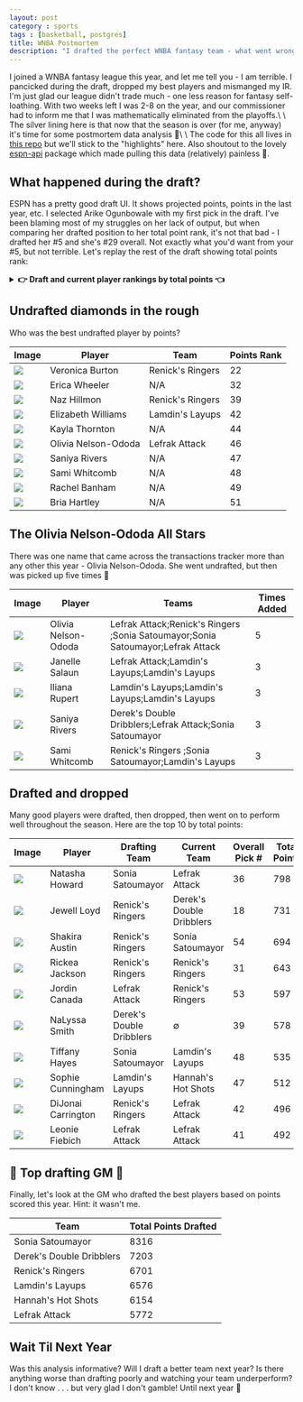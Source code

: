 ```yaml
---
layout: post
category : sports
tags : [basketball, postgres]
title: WNBA Postmortem
description: "I drafted the perfect WNBA fantasy team - what went wrong?"
---
```


I joined a WNBA fantasy league this year, and let me tell you - I am terrible. I pancicked during the draft, dropped my best players and mismanged my IR. I'm just glad our league didn't trade much - one less reason for fantasy self-loathing. With two weeks left I was 2-8 on the year, and our commissioner had to inform me that I was mathematically eliminated from the playoffs.\\
\\
The silver lining here is that now that the season is over (for me, anyway) it's time for some postmortem data analysis 🔎\\
\\
The code for this all lives in [this repo](https://github.com/mappingvermont/wnba-postmortem) but we'll stick to the "highlights" here. Also shoutout to the lovely [espn-api](https://github.com/cwendt94/espn-api/) package which made pulling this data (relatively) painless 🎉.

## What happened during the draft?

ESPN has a pretty good draft UI. It shows projected points, points in the last year, etc. I selected Arike Ogunbowale with my first pick in the draft. I've been blaming most of my struggles on her lack of output, but when comparing her drafted position to her total point rank, it's not that bad - I drafted her #5 and she's #29 overall. Not exactly what you'd want from your #5, but not terrible. Let's replay the rest of the draft showing total points rank:

<details markdown="1"><summary><strong> 👉 Draft and current player rankings by total points 👈 </strong></summary>

| Image | Player | Team | Overall Pick #  | Points Rank   | Emoji |
| ---------------------------------------------------------------------------------------------- | ------------------ | ------------------------ | -- | --- | - |
| ![](https://a.espncdn.com/combiner/i?img=/i/headshots/wnba/players/full/3149391.png&h=40&cb=1) | A'ja Wilson        | Sonia Satoumayor         | 1  | 1   | 🟰 |
| ![](https://a.espncdn.com/combiner/i?img=/i/headshots/wnba/players/full/4433403.png&h=40&cb=1) | Caitlin Clark      | Lamdin's Layups          | 2  | 66  | ⏬ |
| ![](https://a.espncdn.com/combiner/i?img=/i/headshots/wnba/players/full/3917450.png&h=40&cb=1) | Napheesa Collier   | Derek's Double Dribblers | 3  | 4   | 🟰 |
| ![](https://a.espncdn.com/combiner/i?img=/i/headshots/wnba/players/full/2998928.png&h=40&cb=1) | Breanna Stewart    | Hannah's Hot Shots       | 4  | 21  | 🔽 |
| ![](https://a.espncdn.com/combiner/i?img=/i/headshots/wnba/players/full/3904577.png&h=40&cb=1) | Arike Ogunbowale   | Lefrak Attack            | 5  | 29  | 🔽 |
| ![](https://a.espncdn.com/combiner/i?img=/i/headshots/wnba/players/full/4066533.png&h=40&cb=1) | Sabrina Ionescu    | Renick's Ringers         | 6  | 2   | 🟰 |
| ![](https://a.espncdn.com/combiner/i?img=/i/headshots/wnba/players/full/2566106.png&h=40&cb=1) | Dearica Hamby      | Renick's Ringers         | 7  | 5   | 🟰 |
| ![](https://a.espncdn.com/combiner/i?img=/i/headshots/wnba/players/full/4432831.png&h=40&cb=1) | Aliyah Boston      | Lefrak Attack            | 8  | 8   | 🟰 |
| ![](https://a.espncdn.com/combiner/i?img=/i/headshots/wnba/players/full/2529140.png&h=40&cb=1) | Alyssa Thomas      | Hannah's Hot Shots       | 9  | 11  | 🟰 |
| ![](https://a.espncdn.com/combiner/i?img=/i/headshots/wnba/players/full/1068.png&h=40&cb=1)    | Nneka Ogwumike     | Derek's Double Dribblers | 10 | 7   | 🟰 |
| ![](https://a.espncdn.com/combiner/i?img=/i/headshots/wnba/players/full/4433402.png&h=40&cb=1) | Angel Reese        | Lamdin's Layups          | 11 | 26  | 🟰 |
| ![](https://a.espncdn.com/combiner/i?img=/i/headshots/wnba/players/full/3065570.png&h=40&cb=1) | Kelsey Plum        | Sonia Satoumayor         | 12 | 3   | 🟰 |
| ![](https://a.espncdn.com/combiner/i?img=/i/headshots/wnba/players/full/4281929.png&h=40&cb=1) | Satou Sabally      | Sonia Satoumayor         | 13 | 20  | 🟰 |
| ![](https://a.espncdn.com/combiner/i?img=/i/headshots/wnba/players/full/2491205.png&h=40&cb=1) | Skylar Diggins     | Lamdin's Layups          | 14 | 13  | 🟰 |
| ![](https://a.espncdn.com/combiner/i?img=/i/headshots/wnba/players/full/4398674.png&h=40&cb=1) | Rhyne Howard       | Derek's Double Dribblers | 15 | 35  | 🔽 |
| ![](https://a.espncdn.com/combiner/i?img=/i/headshots/wnba/players/full/4433404.png&h=40&cb=1) | Cameron Brink      | Hannah's Hot Shots       | 16 | 134 | ⏬ |
| ![](https://a.espncdn.com/combiner/i?img=/i/headshots/wnba/players/full/2999101.png&h=40&cb=1) | Jonquel Jones      | Lefrak Attack            | 17 | 40  | 🔽 |
| ![](https://a.espncdn.com/combiner/i?img=/i/headshots/wnba/players/full/2987869.png&h=40&cb=1) | Jewell Loyd        | Renick's Ringers         | 18 | 34  | 🔽 |
| ![](https://a.espncdn.com/combiner/i?img=/i/headshots/wnba/players/full/869.png&h=40&cb=1)     | DeWanna Bonner     | Renick's Ringers         | 19 | 80  | ⏬ |
| ![](https://a.espncdn.com/combiner/i?img=/i/headshots/wnba/players/full/2998938.png&h=40&cb=1) | Kahleah Copper     | Lefrak Attack            | 20 | 82  | ⏬ |
| ![](https://a.espncdn.com/combiner/i?img=/i/headshots/wnba/players/full/4433730.png&h=40&cb=1) | Paige Bueckers     | Hannah's Hot Shots       | 21 | 16  | 🟰 |
| ![](https://a.espncdn.com/combiner/i?img=/i/headshots/wnba/players/full/3058895.png&h=40&cb=1) | Brionna Jones      | Derek's Double Dribblers | 22 | 17  | 🟰 |
| ![](https://a.espncdn.com/combiner/i?img=/i/headshots/wnba/players/full/3058901.png&h=40&cb=1) | Allisha Gray       | Lamdin's Layups          | 23 | 5   | 🔼 |
| ![](https://a.espncdn.com/combiner/i?img=/i/headshots/wnba/players/full/4065870.png&h=40&cb=1) | Jackie Young       | Sonia Satoumayor         | 24 | 9   | 🔼 |
| ![](https://a.espncdn.com/combiner/i?img=/i/headshots/wnba/players/full/4420318.png&h=40&cb=1) | Ezi Magbegor       | Sonia Satoumayor         | 25 | 30  | 🟰 |
| ![](https://a.espncdn.com/combiner/i?img=/i/headshots/wnba/players/full/3913881.png&h=40&cb=1) | Alanna Smith       | Lamdin's Layups          | 26 | 24  | 🟰 |
| ![](https://a.espncdn.com/combiner/i?img=/i/headshots/wnba/players/full/2987891.png&h=40&cb=1) | Courtney Williams  | Derek's Double Dribblers | 27 | 15  | 🟰 |
| ![](https://a.espncdn.com/combiner/i?img=/i/headshots/wnba/players/full/3904576.png&h=40&cb=1) | Marina Mabrey      | Hannah's Hot Shots       | 28 | 43  | 🟰 |
| ![](https://a.espncdn.com/combiner/i?img=/i/headshots/wnba/players/full/3142191.png&h=40&cb=1) | Kelsey Mitchell    | Lefrak Attack            | 29 | 12  | 🔼 |
| ![](https://a.espncdn.com/combiner/i?img=/i/headshots/wnba/players/full/2529137.png&h=40&cb=1) | Natasha Cloud      | Renick's Ringers         | 30 | 31  | 🟰 |
| ![](https://a.espncdn.com/combiner/i?img=/i/headshots/wnba/players/full/4433630.png&h=40&cb=1) | Rickea Jackson     | Renick's Ringers         | 31 | 41  | 🟰 |
| ![](https://a.espncdn.com/combiner/i?img=/i/headshots/wnba/players/full/2490553.png&h=40&cb=1) | Brittney Griner    | Lefrak Attack            | 32 | 54  | 🔽 |
| ![](https://a.espncdn.com/combiner/i?img=/i/headshots/wnba/players/full/2988756.png&h=40&cb=1) | Brittney Sykes     | Hannah's Hot Shots       | 33 | 28  | 🟰 |
| ![](https://a.espncdn.com/combiner/i?img=/i/headshots/wnba/players/full/3146151.png&h=40&cb=1) | Ariel Atkins       | Derek's Double Dribblers | 34 | 38  | 🟰 |
| ![](https://a.espncdn.com/combiner/i?img=/i/headshots/wnba/players/full/2529122.png&h=40&cb=1) | Chelsea Gray       | Lamdin's Layups          | 35 | 19  | 🔼 |
| ![](https://a.espncdn.com/combiner/i?img=/i/headshots/wnba/players/full/2529130.png&h=40&cb=1) | Natasha Howard     | Sonia Satoumayor         | 36 | 27  | 🟰 |
| ![](https://a.espncdn.com/combiner/i?img=/i/headshots/wnba/players/full/4433524.png&h=40&cb=1) | Sonia Citron       | Sonia Satoumayor         | 37 | 18  | 🔼 |
| ![](https://a.espncdn.com/combiner/i?img=/i/headshots/wnba/players/full/2529205.png&h=40&cb=1) | Kayla McBride      | Lamdin's Layups          | 38 | 36  | 🟰 |
| ![](https://a.espncdn.com/combiner/i?img=/i/headshots/wnba/players/full/4398776.png&h=40&cb=1) | NaLyssa Smith      | Derek's Double Dribblers | 39 | 50  | 🟰 |
| ![](https://a.espncdn.com/combiner/i?img=/i/headshots/wnba/players/full/3913903.png&h=40&cb=1) | Teaira McCowan     | Hannah's Hot Shots       | 40 | 116 | ⏬ |
| ![](https://a.espncdn.com/combiner/i?img=/i/headshots/wnba/players/full/4683006.png&h=40&cb=1) | Leonie Fiebich     | Lefrak Attack            | 41 | 60  | 🔽 |
| ![](https://a.espncdn.com/combiner/i?img=/i/headshots/wnba/players/full/4066548.png&h=40&cb=1) | DiJonai Carrington | Renick's Ringers         | 42 | 59  | 🔽 |
| ![](https://a.espncdn.com/combiner/i?img=/i/headshots/wnba/players/full/4433405.png&h=40&cb=1) | Kamilla Cardoso    | Renick's Ringers         | 43 | 33  | 🟰 |
| ![](https://a.espncdn.com/combiner/i?img=/i/headshots/wnba/players/full/4433408.png&h=40&cb=1) | Aaliyah Edwards    | Lefrak Attack            | 44 | 107 | ⏬ |
| ![](https://a.espncdn.com/combiner/i?img=/i/headshots/wnba/players/full/918.png&h=40&cb=1)     | Tina Charles       | Hannah's Hot Shots       | 45 | 23  | 🔼 |
| ![](https://a.espncdn.com/combiner/i?img=/i/headshots/wnba/players/full/3142328.png&h=40&cb=1) | Gabby Williams     | Derek's Double Dribblers | 46 | 14  | 🔼 |
| ![](https://a.espncdn.com/combiner/i?img=/i/headshots/wnba/players/full/3907781.png&h=40&cb=1) | Sophie Cunningham  | Lamdin's Layups          | 47 | 57  | 🟰 |
| ![](https://a.espncdn.com/combiner/i?img=/i/headshots/wnba/players/full/1054.png&h=40&cb=1)    | Tiffany Hayes      | Sonia Satoumayor         | 48 | 55  | 🟰 |
| ![](https://a.espncdn.com/combiner/i?img=/i/headshots/wnba/players/full/3142010.png&h=40&cb=1) | Azura Stevens      | Sonia Satoumayor         | 49 | 10  | 🔼 |
| ![](https://a.espncdn.com/combiner/i?img=/i/headshots/wnba/players/full/2529183.png&h=40&cb=1) | Stefanie Dolson    | Lamdin's Layups          | 50 | 95  | 🔽 |
| ![](https://a.espncdn.com/combiner/i?img=/i/headshots/wnba/players/full/2566110.png&h=40&cb=1) | Julie Vanloo       | Derek's Double Dribblers | 51 | 115 | ⏬ |
| ![](https://a.espncdn.com/combiner/i?img=/i/headshots/wnba/players/full/4898384.png&h=40&cb=1) | Kiki Iriafen       | Hannah's Hot Shots       | 52 | 25  | 🔼 |
| ![](https://a.espncdn.com/combiner/i?img=/i/headshots/wnba/players/full/3142250.png&h=40&cb=1) | Jordin Canada      | Lefrak Attack            | 53 | 45  | 🟰 |
| ![](https://a.espncdn.com/combiner/i?img=/i/headshots/wnba/players/full/4398911.png&h=40&cb=1) | Shakira Austin     | Renick's Ringers         | 54 | 37  | 🔼 |

</details>


## Undrafted diamonds in the rough

Who was the best undrafted player by points?

| Image | Player | Team | Points Rank |
| ---------------------------------------------------------------------------------------------- | ------------------- | ----------------- | -- |
| ![](https://a.espncdn.com/combiner/i?img=/i/headshots/wnba/players/full/4398935.png&h=40&cb=1) | Veronica Burton     | Renick's Ringers  | 22 |
| ![](https://a.espncdn.com/combiner/i?img=/i/headshots/wnba/players/full/2491214.png&h=40&cb=1) | Erica Wheeler       | N/A               | 32 |
| ![](https://a.espncdn.com/combiner/i?img=/i/headshots/wnba/players/full/4398915.png&h=40&cb=1) | Naz Hillmon         | Renick's Ringers  | 39 |
| ![](https://a.espncdn.com/combiner/i?img=/i/headshots/wnba/players/full/2566081.png&h=40&cb=1) | Elizabeth Williams  | Lamdin's Layups   | 42 |
| ![](https://a.espncdn.com/combiner/i?img=/i/headshots/wnba/players/full/2529622.png&h=40&cb=1) | Kayla Thornton      | N/A               | 44 |
| ![](https://a.espncdn.com/combiner/i?img=/i/headshots/wnba/players/full/4398966.png&h=40&cb=1) | Olivia Nelson-Ododa | Lefrak Attack     | 46 |
| ![](https://a.espncdn.com/combiner/i?img=/i/headshots/wnba/players/full/4433514.png&h=40&cb=1) | Saniya Rivers       | N/A               | 47 |
| ![](https://a.espncdn.com/combiner/i?img=/i/headshots/wnba/players/full/887.png&h=40&cb=1)     | Sami Whitcomb       | N/A               | 48 |
| ![](https://a.espncdn.com/combiner/i?img=/i/headshots/wnba/players/full/2566186.png&h=40&cb=1) | Rachel Banham       | N/A               | 49 |
| ![](https://a.espncdn.com/combiner/i?img=/i/headshots/wnba/players/full/2529185.png&h=40&cb=1) | Bria Hartley        | N/A               | 51 |

## The Olivia Nelson-Ododa All Stars

There was one name that came across the transactions tracker more than any other this year - Olivia Nelson-Ododa. She went undrafted, but then was picked up five times 🥂

| Image | Player | Teams | Times Added |
| ---------------------------------------------------------------------------------------------- | ------------------- | ------------------------------------------------------------------------------- | - |
| ![](https://a.espncdn.com/combiner/i?img=/i/headshots/wnba/players/full/4398966.png&h=40&cb=1) | Olivia Nelson-Ododa | Lefrak Attack;Renick's Ringers ;Sonia Satoumayor;Sonia Satoumayor;Lefrak Attack | 5 |
| ![](https://a.espncdn.com/combiner/i?img=/i/headshots/wnba/players/full/4790264.png&h=40&cb=1) | Janelle Salaun      | Lefrak Attack;Lamdin's Layups;Lamdin's Layups                                   | 3 |
| ![](https://a.espncdn.com/combiner/i?img=/i/headshots/wnba/players/full/4790263.png&h=40&cb=1) | Iliana Rupert       | Lamdin's Layups;Lamdin's Layups;Lamdin's Layups                                 | 3 |
| ![](https://a.espncdn.com/combiner/i?img=/i/headshots/wnba/players/full/4433514.png&h=40&cb=1) | Saniya Rivers       | Derek's Double Dribblers;Lefrak Attack;Sonia Satoumayor                         | 3 |
| ![](https://a.espncdn.com/combiner/i?img=/i/headshots/wnba/players/full/887.png&h=40&cb=1)     | Sami Whitcomb       | Renick's Ringers ;Sonia Satoumayor;Lamdin's Layups                              | 3 |

## Drafted and dropped

Many good players were drafted, then dropped, then went on to perform well throughout the season. Here are the top 10 by total points:

| Image | Player | Drafting Team | Current Team | Overall Pick # | Total Points |
| ---------------------------------------------------------------------------------------------- | ------------------ | ------------------------ | ------------------------ | -- | --- |
| ![](https://a.espncdn.com/combiner/i?img=/i/headshots/wnba/players/full/2529130.png&h=40&cb=1) | Natasha Howard     | Sonia Satoumayor         | Lefrak Attack            | 36 | 798 |
| ![](https://a.espncdn.com/combiner/i?img=/i/headshots/wnba/players/full/2987869.png&h=40&cb=1) | Jewell Loyd        | Renick's Ringers         | Derek's Double Dribblers | 18 | 731 |
| ![](https://a.espncdn.com/combiner/i?img=/i/headshots/wnba/players/full/4398911.png&h=40&cb=1) | Shakira Austin     | Renick's Ringers         | Sonia Satoumayor         | 54 | 694 |
| ![](https://a.espncdn.com/combiner/i?img=/i/headshots/wnba/players/full/4433630.png&h=40&cb=1) | Rickea Jackson     | Renick's Ringers         | Renick's Ringers         | 31 | 643 |
| ![](https://a.espncdn.com/combiner/i?img=/i/headshots/wnba/players/full/3142250.png&h=40&cb=1) | Jordin Canada      | Lefrak Attack            | Renick's Ringers         | 53 | 597 |
| ![](https://a.espncdn.com/combiner/i?img=/i/headshots/wnba/players/full/4398776.png&h=40&cb=1) | NaLyssa Smith      | Derek's Double Dribblers | ∅                        | 39 | 578 |
| ![](https://a.espncdn.com/combiner/i?img=/i/headshots/wnba/players/full/1054.png&h=40&cb=1)    | Tiffany Hayes      | Sonia Satoumayor         | Lamdin's Layups          | 48 | 535 |
| ![](https://a.espncdn.com/combiner/i?img=/i/headshots/wnba/players/full/3907781.png&h=40&cb=1) | Sophie Cunningham  | Lamdin's Layups          | Hannah's Hot Shots       | 47 | 512 |
| ![](https://a.espncdn.com/combiner/i?img=/i/headshots/wnba/players/full/4066548.png&h=40&cb=1) | DiJonai Carrington | Renick's Ringers         | Lefrak Attack            | 42 | 496 |
| ![](https://a.espncdn.com/combiner/i?img=/i/headshots/wnba/players/full/4683006.png&h=40&cb=1) | Leonie Fiebich     | Lefrak Attack            | Lefrak Attack            | 41 | 492 |

## 👑 Top drafting GM 👑

Finally, let's look at the GM who drafted the best players based on points scored this year. Hint: it wasn't me.

| Team | Total Points Drafted |
| ------------------------ | ---- |
| Sonia Satoumayor         | 8316 |
| Derek's Double Dribblers | 7203 |
| Renick's Ringers         | 6701 |
| Lamdin's Layups          | 6576 |
| Hannah's Hot Shots       | 6154 |
| Lefrak Attack            | 5772 |

## Wait Til Next Year

Was this analysis informative? Will I draft a better team next year? Is there anything worse than drafting poorly and watching your team underperform? I don't know . . . but very glad I don't gamble! Until next year 🫡
